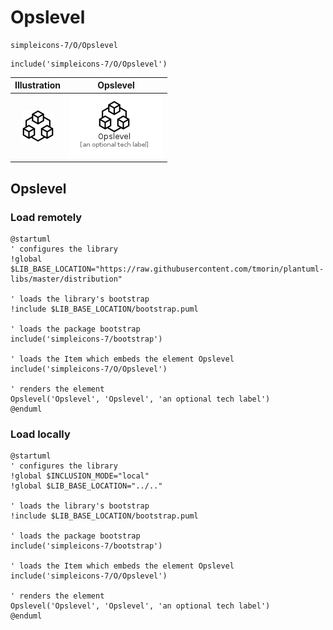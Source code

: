 # Opslevel


```text
simpleicons-7/O/Opslevel
```

```text
include('simpleicons-7/O/Opslevel')
```



| Illustration | Opslevel |
| :---: | :---: |
| ![illustration for Illustration](../../simpleicons-7/O/Opslevel.png) | ![illustration for Opslevel](../../simpleicons-7/O/Opslevel.Local.png) |




## Opslevel

### Load remotely
```plantuml
@startuml
' configures the library
!global $LIB_BASE_LOCATION="https://raw.githubusercontent.com/tmorin/plantuml-libs/master/distribution"

' loads the library's bootstrap
!include $LIB_BASE_LOCATION/bootstrap.puml

' loads the package bootstrap
include('simpleicons-7/bootstrap')

' loads the Item which embeds the element Opslevel
include('simpleicons-7/O/Opslevel')

' renders the element
Opslevel('Opslevel', 'Opslevel', 'an optional tech label')
@enduml
```

### Load locally
```plantuml
@startuml
' configures the library
!global $INCLUSION_MODE="local"
!global $LIB_BASE_LOCATION="../.."

' loads the library's bootstrap
!include $LIB_BASE_LOCATION/bootstrap.puml

' loads the package bootstrap
include('simpleicons-7/bootstrap')

' loads the Item which embeds the element Opslevel
include('simpleicons-7/O/Opslevel')

' renders the element
Opslevel('Opslevel', 'Opslevel', 'an optional tech label')
@enduml
```

